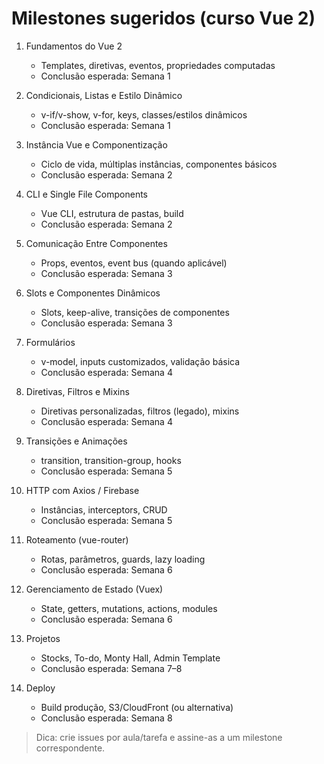 # Milestones sugeridos (curso Vue 2)

1. Fundamentos do Vue 2
   - Templates, diretivas, eventos, propriedades computadas
   - Conclusão esperada: Semana 1

2. Condicionais, Listas e Estilo Dinâmico
   - v-if/v-show, v-for, keys, classes/estilos dinâmicos
   - Conclusão esperada: Semana 1

3. Instância Vue e Componentização
   - Ciclo de vida, múltiplas instâncias, componentes básicos
   - Conclusão esperada: Semana 2

4. CLI e Single File Components
   - Vue CLI, estrutura de pastas, build
   - Conclusão esperada: Semana 2

5. Comunicação Entre Componentes
   - Props, eventos, event bus (quando aplicável)
   - Conclusão esperada: Semana 3

6. Slots e Componentes Dinâmicos
   - Slots, keep-alive, transições de componentes
   - Conclusão esperada: Semana 3

7. Formulários
   - v-model, inputs customizados, validação básica
   - Conclusão esperada: Semana 4

8. Diretivas, Filtros e Mixins
   - Diretivas personalizadas, filtros (legado), mixins
   - Conclusão esperada: Semana 4

9. Transições e Animações
   - transition, transition-group, hooks
   - Conclusão esperada: Semana 5

10. HTTP com Axios / Firebase
    - Instâncias, interceptors, CRUD
    - Conclusão esperada: Semana 5

11. Roteamento (vue-router)
    - Rotas, parâmetros, guards, lazy loading
    - Conclusão esperada: Semana 6

12. Gerenciamento de Estado (Vuex)
    - State, getters, mutations, actions, modules
    - Conclusão esperada: Semana 6

13. Projetos
    - Stocks, To-do, Monty Hall, Admin Template
    - Conclusão esperada: Semana 7–8

14. Deploy
    - Build produção, S3/CloudFront (ou alternativa)
    - Conclusão esperada: Semana 8

> Dica: crie issues por aula/tarefa e assine-as a um milestone correspondente.
